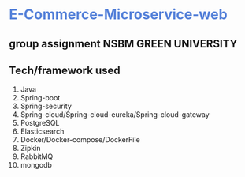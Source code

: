 # <span style="color:#5581D9">E-Commerce-Microservice-web</span>

## group assignment NSBM GREEN UNIVERSITY

## Tech/framework used

1. Java
1. Spring-boot
1. Spring-security
1. Spring-cloud/Spring-cloud-eureka/Spring-cloud-gateway
1. PostgreSQL
1. Elasticsearch
1. Docker/Docker-compose/DockerFile
1. Zipkin
1. RabbitMQ
1. mongodb
